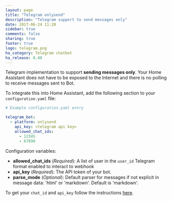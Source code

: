 ```yaml
---
layout: page
title: "Telegram onlysend"
description: "Telegram support to send messages only"
date: 2017-06-24 11:20
sidebar: true
comments: false
sharing: true
footer: true
logo: telegram.png
ha_category: Telegram chatbot
ha_release: 0.48
---
```


Telegram implementation to support **sending messages only**. Your Home Assistant does not have to be exposed to the Internet and there is no polling to receive messages sent to Bot.

To integrate this into Home Assistant, add the following section to your `configuration.yaml` file:

```yaml
# Example configuration.yaml entry

telegram_bot:
  - platform: onlysend
    api_key: <telegram api key>
    allowed_chat_ids:
      - 12345
      - 67890
```

Configuration variables:

- **allowed_chat_ids** (*Required*): A list of user in the `user_id` Telegram format enabled to interact to webhook
- **api_key** (*Required*): The API token of your bot.
- **parse_mode** (*Optional*): Default parser for messages if not explicit in message data: 'html' or 'markdown'. Default is 'markdown'.

To get your `chat_id` and `api_key` follow the instructions [here](/components/notify.telegram/).

